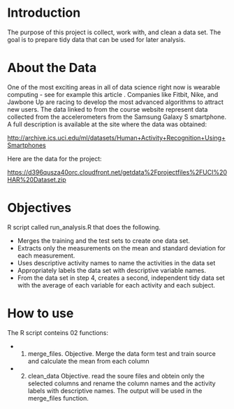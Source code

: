 Introduction
=============

The purpose of this project is collect, work with, and clean a data set. The goal is to prepare tidy data that can be used for later analysis.

About the Data
=============
One of the most exciting areas in all of data science right now is wearable computing - see for example this article . Companies like Fitbit, Nike, and Jawbone Up are racing to develop the most advanced algorithms to attract new users. The data linked to from the course website represent data collected from the accelerometers from the Samsung Galaxy S smartphone. A full description is available at the site where the data was obtained: 

http://archive.ics.uci.edu/ml/datasets/Human+Activity+Recognition+Using+Smartphones 

Here are the data for the project: 

https://d396qusza40orc.cloudfront.net/getdata%2Fprojectfiles%2FUCI%20HAR%20Dataset.zip 

Objectives
=============
R script called run_analysis.R that does the following. 
 - Merges the training and the test sets to create one data set.
 - Extracts only the measurements on the mean and standard deviation for each measurement. 
 - Uses descriptive activity names to name the activities in the data set
 - Appropriately labels the data set with descriptive variable names. 
 - From the data set in step 4, creates a second, independent tidy data set with the average of each variable for each activity and each subject.
 
How to use
============= 
The R script conteins 02 functions:
- 01. merge_files.
  Objective. Merge the data form test and train source and calculate the mean from each column

- 02. clean_data
  Objective. read the soure files and obtein only the selected columns and rename the column names and the activity labels with descriptive names. The output will be used in the merge_files function. 
